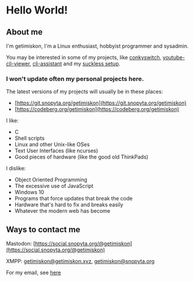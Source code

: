 # Hello World!

## About me
I'm getimiskon, I'm a Linux enthusiast, hobbyist programmer and sysadmin.

You may be interested in some of my projects, like [conkyswitch](https://github.com/getimiskon/conkyswitch), [youtube-cli-viewer](https://github.com/getimiskon/youtube-cli-viewer), [cli-assistant](https://github.com/getimiskon/cli-assistant) and my [suckless setup](https://github.com/getimiskon/suckless-setup).

### I won't update often my personal projects here.
The latest versions of my projects will usually be in these places:
* [https://git.snopyta.org/getimiskon](https://git.snopyta.org/getimiskon)
* [https://codeberg.org/getimiskon](https://codeberg.org/getimiskon)

I like:
* C
* Shell scripts
* Linux and other Unix-like OSes
* Text User Interfaces (like ncurses)
* Good pieces of hardware (like the good old ThinkPads)

I dislike:
* Object Oriented Programming
* The excessive use of JavaScript
* Windows 10
* Programs that force updates that break the code
* Hardware that's hard to fix and breaks easily
* Whatever the modern web has become

## Ways to contact me
Mastodon: [https://social.snopyta.org/@getimiskon](https://social.snopyta.org/@getimiskon)

XMPP: getimiskon@getimiskon.xyz, getimiskon@snopyta.org

For my email, see [here](https://getimiskon.xyz/about.html#contact)
